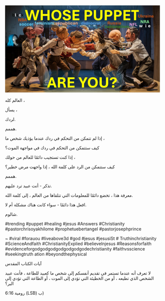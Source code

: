 ![Video cover image](../cover.jpg "cover photo")

العالم كله ،

يسأل ،

لردك.

هممم.

إذا لم تتمكن من التحكم في ردك عندما يؤذيك شخص ما ،

كيف ستتمكن من التحكم في ردك في مواجهة الموت؟

إذا كنت تستجيب دائمًا للعالم من حولك ،

كيف ستتمكن من الرد على كلمة الله ، إذا واجهت مرض خطير؟

هممم.

تذكر - أنت عبيد ترد عليهم.

معرفة هذا ، تخضع دائمًا للمعلومات التي تتلقاها من العالم ، إلى كلمة الله.

افعل هذا دائمًا - سواء كانت هناك مشكلة أم لا.

شالوم.

#trending #puppet #healing #jesus #Answers #Christianity #pastorchrisoyakhilome #prophetuebertangel #pastorjosephprince

~ #viral #forauou #liveabove3d #god #jesus #jesusiSt # Truthinchristianity #ScienceAndfaith #ChristianityExplied #believeInjesus #Reasonsforfaith #evidenceforgodgodgodgodgodgodgodechristianity #faithvsscience #seekingtruth ation #beyondthephysical

آيات الكتاب المقدس

لا تعرف أنه عندما تستمر في تقديم أنفسكم إلى شخص ما كعبيد للطاعة ، فأنت عبيد الشخص الذي تطيعه ، أو من الخطيئة التي تؤدي إلى الموت ، أو الطاعة التي تؤدي إلى البر؟

رومية 6:16 (LSB) ب)